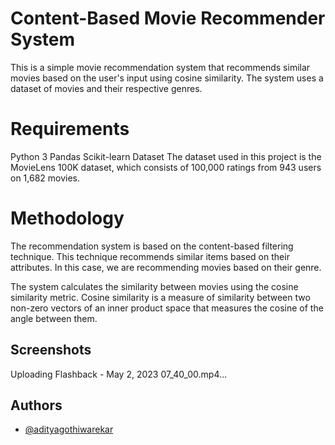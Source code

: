 
# Content-Based Movie Recommender System

This is a simple movie recommendation system that recommends similar movies based on the user's input using cosine similarity. The system uses a dataset of movies and their respective genres.

# Requirements

Python 3
Pandas
Scikit-learn
Dataset
The dataset used in this project is the MovieLens 100K dataset, which consists of 100,000 ratings from 943 users on 1,682 movies.

# Methodology

The recommendation system is based on the content-based filtering technique. This technique recommends similar items based on their attributes. In this case, we are recommending movies based on their genre.

The system calculates the similarity between movies using the cosine similarity metric. Cosine similarity is a measure of similarity between two non-zero vectors of an inner product space that measures the cosine of the angle between them.

## Screenshots

Uploading Flashback - May 2, 2023 07_40_00.mp4…

## Authors

- [@adityagothiwarekar](https://github.com/adityagothiwarekar)

